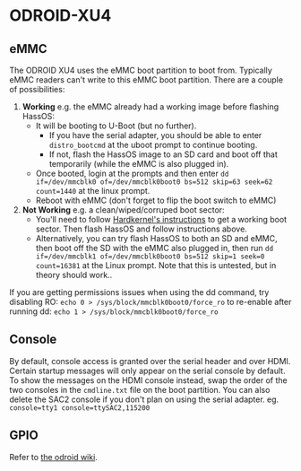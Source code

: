 # ODROID-XU4

## eMMC

The ODROID XU4 uses the eMMC boot partition to boot from. Typically eMMC readers can't write to this eMMC boot partition. There are a couple of possibilities:

1. **Working** e.g. the eMMC already had a working image before flashing HassOS:
   - It will be booting to U-Boot (but no further).
     - If you have the serial adapter, you should be able to enter `distro_bootcmd` at the uboot prompt to continue booting.
     - If not, flash the HassOS image to an SD card and boot off that temporarily (while the eMMC is also plugged in).
   - Once booted, login at the prompts and then enter `dd if=/dev/mmcblk0 of=/dev/mmcblk0boot0 bs=512 skip=63 seek=62 count=1440` at the linux prompt.
   - Reboot with eMMC (don't forget to flip the boot switch to eMMC)
2. **Not Working** e.g. a clean/wiped/corruped boot sector:
   - You'll need to follow [Hardkernel's instructions](https://forum.odroid.com/viewtopic.php?f=53&t=6173) to get a working boot sector. Then flash HassOS and follow instructions above.
   - Alternatively, you can try flash HassOS to both an SD and eMMC, then boot off the SD with the eMMC also plugged in, then run `dd if=/dev/mmcblk1 of=/dev/mmcblk0boot0 bs=512 skip=1 seek=0 count=16381` at the Linux prompt. Note that this is untested, but in theory should work..

If you are getting permissions issues when using the dd command, try disabling RO:
`echo 0 > /sys/block/mmcblk0boot0/force_ro`
to re-enable after running dd:
`echo 1 > /sys/block/mmcblk0boot0/force_ro`

## Console

By default, console access is granted over the serial header and over HDMI. Certain startup messages will only appear on the serial console by default. To show the messages on the HDMI console instead, swap the order of the two consoles in the `cmdline.txt` file on the boot partition. You can also delete the SAC2 console if you don't plan on using the serial adapter.
eg. `console=tty1 console=ttySAC2,115200`

## GPIO

Refer to [the odroid wiki](https://wiki.odroid.com/odroid-xu4/hardware/expansion_connectors).

